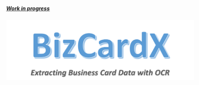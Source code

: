 ##### <em><ins>Work in progress</ins></em>

![BizCardX Extracting Business Card Data with OCR](https://github.com/BalaKrishnanCodeSpace/BizCardX-Extracting-Business-Card-Data-with-OCR/blob/4028c5b17f35961a9ae91620ad464a04df8c436b/Misc/Heading1.png)

